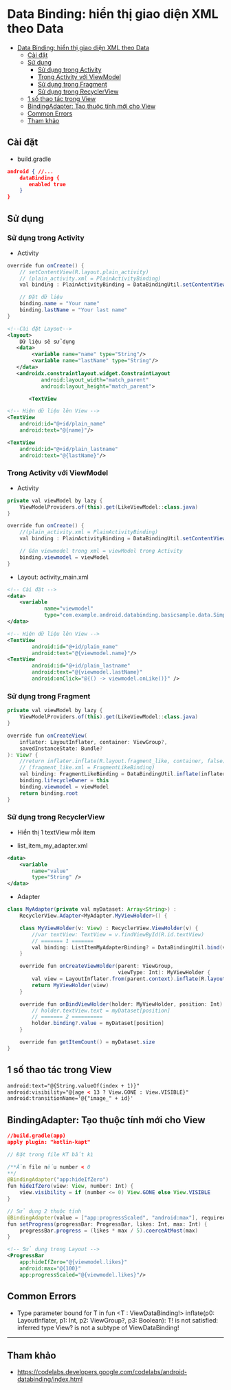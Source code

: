 # Data Binding: hiển thị giao diện XML theo Data

- [Data Binding: hiển thị giao diện XML theo Data](#data-binding-hi%e1%bb%83n-th%e1%bb%8b-giao-di%e1%bb%87n-xml-theo-data)
  - [Cài đặt](#c%c3%a0i-%c4%91%e1%ba%b7t)
  - [Sử dụng](#s%e1%bb%ad-d%e1%bb%a5ng)
    - [Sử dụng trong Activity](#s%e1%bb%ad-d%e1%bb%a5ng-trong-activity)
    - [Trong Activity với ViewModel](#trong-activity-v%e1%bb%9bi-viewmodel)
    - [Sử dụng trong Fragment](#s%e1%bb%ad-d%e1%bb%a5ng-trong-fragment)
    - [Sử dụng trong RecyclerView](#s%e1%bb%ad-d%e1%bb%a5ng-trong-recyclerview)
  - [1 số thao tác trong View](#1-s%e1%bb%91-thao-t%c3%a1c-trong-view)
  - [BindingAdapter: Tạo thuộc tính mới cho View](#bindingadapter-t%e1%ba%a1o-thu%e1%bb%99c-t%c3%adnh-m%e1%bb%9bi-cho-view)
  - [Common Errors](#common-errors)
  - [Tham khảo](#tham-kh%e1%ba%a3o)

## Cài đặt

- build.gradle

```json
android { //...
    dataBinding {
       enabled true
    }
}
```

## Sử dụng

### Sử dụng trong Activity

- Activity

```java
override fun onCreate() {
    // setContentView(R.layout.plain_activity)
    // (plain_activity.xml = PlainActivityBinding)
    val binding : PlainActivityBinding = DataBindingUtil.setContentView(this, R.layout.plain_activity)

    // Đặt dữ liệu
    binding.name = "Your name"
    binding.lastName = "Your last name"
}
```

```xml
<!--Cài đặt Layout-->
<layout>
    Dữ liệu sẽ sử dụng
   <data>
        <variable name="name" type="String"/>
        <variable name="lastName" type="String"/>
   </data>
   <androidx.constraintlayout.widget.ConstraintLayout
           android:layout_width="match_parent"
           android:layout_height="match_parent">

       <TextView
```

```xml
<!-- Hiện dữ liệu lên View -->
<TextView
    android:id="@+id/plain_name"
    android:text="@{name}"/>

<TextView
    android:id="@+id/plain_lastname"
    android:text="@{lastName}"/>
```

### Trong Activity với ViewModel

- Activity

```java
private val viewModel by lazy {
    ViewModelProviders.of(this).get(LikeViewModel::class.java)
}

override fun onCreate() {
    //(plain_activity.xml = PlainActivityBinding)
    val binding : PlainActivityBinding = DataBindingUtil.setContentView(this, R.layout.activity_main)

    // Gán viewmodel trong xml = viewModel trong Activity
    binding.viewmodel = viewModel
}
```

- Layout: activity_main.xml

```xml
<!-- Cài đặt -->
<data>
    <variable
            name="viewmodel"
            type="com.example.android.databinding.basicsample.data.SimpleViewModel"/>
</data>

<!-- Hiện dữ liệu lên View -->
<TextView
        android:id="@+id/plain_name"
        android:text="@{viewmodel.name}"/>
<TextView
        android:id="@+id/plain_lastname"
        android:text="@{viewmodel.lastName}"
        android:onClick="@{() -> viewmodel.onLike()}" />
```

### Sử dụng trong Fragment

```java
private val viewModel by lazy {
    ViewModelProviders.of(this).get(LikeViewModel::class.java)
}

override fun onCreateView(
    inflater: LayoutInflater, container: ViewGroup?,
    savedInstanceState: Bundle?
): View? {
    //return inflater.inflate(R.layout.fragment_like, container, false)
    // (fragment_like.xml = FragmentLikeBinding)
    val binding: FragmentLikeBinding = DataBindingUtil.inflate(inflater, R.layout.fragment_like, container, false)
    binding.lifecycleOwner = this
    binding.viewmodel = viewModel
    return binding.root
}
```

### Sử dụng trong RecyclerView

- Hiển thị 1 textView mỗi item

- list_item_my_adapter.xml

```xml
<data>
    <variable
        name="value"
        type="String" />
</data>
```

- Adapter

```java
class MyAdapter(private val myDataset: Array<String>) :
    RecyclerView.Adapter<MyAdapter.MyViewHolder>() {

    class MyViewHolder(v: View) : RecyclerView.ViewHolder(v) {
        //var textView: TextView = v.findViewById(R.id.textView)
        // ======= 1 =======
        val binding: ListItemMyAdapterBinding? = DataBindingUtil.bind(v)
    }

    override fun onCreateViewHolder(parent: ViewGroup,
                                    viewType: Int): MyViewHolder {
        val view = LayoutInflater.from(parent.context).inflate(R.layout.list_item_my_adapter, parent, false)
        return MyViewHolder(view)
    }

    override fun onBindViewHolder(holder: MyViewHolder, position: Int) {
        // holder.textView.text = myDataset[position]
        // ======= 2 ==========
        holder.binding?.value = myDataset[position]
    }

    override fun getItemCount() = myDataset.size
}
```

## 1 số thao tác trong View

```xml
android:text="@{String.valueOf(index + 1)}"
android:visibility="@{age < 13 ? View.GONE : View.VISIBLE}"
android:transitionName='@{"image_" + id}'
```

## BindingAdapter: Tạo thuộc tính mới cho View

```json
//build.gradle(app)
apply plugin: "kotlin-kapt"
```

```java
// Đặt trong file KT bất kì

/**Ẩn file nếu number < 0
**/
@BindingAdapter("app:hideIfZero")
fun hideIfZero(view: View, number: Int) {
    view.visibility = if (number <= 0) View.GONE else View.VISIBLE
}

// Sử dụng 2 thuộc tính
@BindingAdapter(value = ["app:progressScaled", "android:max"], requireAll = true)
fun setProgress(progressBar: ProgressBar, likes: Int, max: Int) {
    progressBar.progress = (likes * max / 5).coerceAtMost(max)
}
```

```xml
<!-- Sử dụng trong Layout -->
<ProgressBar
    app:hideIfZero="@{viewmodel.likes}"
    android:max="@{100}"
    app:progressScaled="@{viewmodel.likes}"/>
```

## Common Errors

- Type parameter bound for T in fun <T : ViewDataBinding!> inflate(p0: LayoutInflater, p1: Int, p2: ViewGroup?, p3: Boolean): T!
 is not satisfied: inferred type View? is not a subtype of ViewDataBinding!

---

## Tham khảo

- <https://codelabs.developers.google.com/codelabs/android-databinding/index.html>
